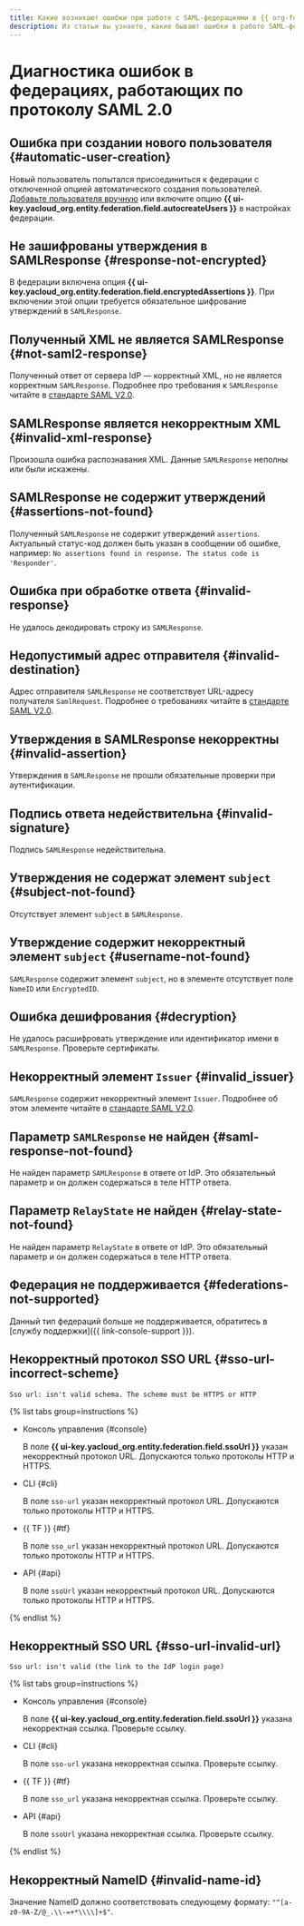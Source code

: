 ```yaml
---
title: Какие возникают ошибки при работе с SAML-федерациями в {{ org-full-name }}
description: Из статьи вы узнаете, какие бывают ошибки в работе SAML-федераций.
---
```


# Диагностика ошибок в федерациях, работающих по протоколу SAML 2.0

## Ошибка при создании нового пользователя {#automatic-user-creation}

Новый пользователь попытался присоединиться к федерации с отключенной опцией автоматического создания пользователей. [Добавьте пользователя вручную](operations/add-account.md#add-user-sso) или включите опцию **{{ ui-key.yacloud_org.entity.federation.field.autocreateUsers }}** в настройках федерации.

## Не зашифрованы утверждения в SAMLResponse {#response-not-encrypted}

В федерации включена опция **{{ ui-key.yacloud_org.entity.federation.field.encryptedAssertions }}**. При включении этой опции требуется обязательное шифрование утверждений в `SAMLResponse`.

## Полученный XML не является SAMLResponse {#not-saml2-response}

Полученный ответ от сервера IdP — корректный XML, но не является корректным `SAMLResponse`. Подробнее про требования к `SAMLResponse` читайте в [стандарте SAML V2.0](https://docs.oasis-open.org/security/saml/v2.0/saml-core-2.0-os.pdf#page=46).

## SAMLResponse является некорректным XML {#invalid-xml-response}

Произошла ошибка распознавания XML. Данные `SAMLResponse` неполны или были искажены.

## SAMLResponse не содержит утверждений {#assertions-not-found}

Полученный `SAMLResponse` не содержит утверждений `assertions`. Актуальный статус-код должен быть указан в сообщении об ошибке, например: `No assertions found in response. The status code is 'Responder'`.

## Ошибка при обработке ответа {#invalid-response}

Не удалось декодировать строку из `SAMLResponse`.

## Недопустимый адрес отправителя {#invalid-destination}

Адрес отправителя `SAMLResponse` не соответствует URL-адресу получателя `SamlRequest`. Подробнее о требованиях читайте в [стандарте SAML V2.0](https://docs.oasis-open.org/security/saml/v2.0/saml-core-2.0-os.pdf#page=3).

## Утверждения в SAMLResponse некорректны {#invalid-assertion}

Утверждения в `SAMLResponse` не прошли обязательные проверки при аутентификации.

## Подпись ответа недействительна {#invalid-signature}

Подпись `SAMLResponse` недействительна.

## Утверждения не содержат элемент `subject` {#subject-not-found}

Отсутствует элемент `subject` в `SAMLResponse`.

## Утверждение содержит некорректный элемент `subject` {#username-not-found}

`SAMLResponse` содержит элемент `subject`, но в элементе отсутствует поле `NameID` или `EncryptedID`.

## Ошибка дешифрования {#decryption}

Не удалось расшифровать утверждение или идентификатор имени в `SAMLResponse`. Проверьте сертификаты.

## Некорректный элемент `Issuer` {#invalid_issuer}

`SAMLResponse` содержит некорректный элемент `Issuer`. Подробнее об этом элементе читайте в [стандарте SAML V2.0](https://docs.oasis-open.org/security/saml/v2.0/saml-core-2.0-os.pdf#page=15).

## Параметр `SAMLResponse` не найден {#saml-response-not-found}

Не найден параметр `SAMLResponse` в ответе от IdP. Это обязательный параметр и он должен содержаться в теле HTTP ответа.

## Параметр `RelayState` не найден {#relay-state-not-found}

Не найден параметр `RelayState` в ответе от IdP. Это обязательный параметр и он должен содержаться в теле HTTP ответа.

## Федерация не поддерживается {#federations-not-supported}

Данный тип федераций больше не поддерживается, обратитесь в [службу поддержки]({{ link-console-support }}).

## Некорректный протокол SSO URL {#sso-url-incorrect-scheme}

`Sso url: isn't valid schema. The scheme must be HTTPS or HTTP`

{% list tabs group=instructions %}

- Консоль управления {#console}

  В поле **{{ ui-key.yacloud_org.entity.federation.field.ssoUrl }}** указан некорректный протокол URL. Допускаются только протоколы HTTP и HTTPS.

- CLI {#cli}

  В поле `sso-url` указан некорректный протокол URL. Допускаются только протоколы HTTP и HTTPS.

- {{ TF }} {#tf}

  В поле `sso_url` указан некорректный протокол URL. Допускаются только протоколы HTTP и HTTPS.

- API {#api}

  В поле `ssoUrl` указан некорректный протокол URL. Допускаются только протоколы HTTP и HTTPS.

{% endlist %}

## Некорректный SSO URL {#sso-url-invalid-url}

`Sso url: isn't valid (the link to the IdP login page)`

{% list tabs group=instructions %}

- Консоль управления {#console}

  В поле **{{ ui-key.yacloud_org.entity.federation.field.ssoUrl }}** указана некорректная ссылка. Проверьте ссылку.

- CLI {#cli}

  В поле `sso-url` указана некорректная ссылка. Проверьте ссылку.

- {{ TF }} {#tf}

  В поле `sso_url` указана некорректная ссылка. Проверьте ссылку.

- API {#api}

  В поле `ssoUrl` указана некорректная ссылка. Проверьте ссылку.

{% endlist %}

## Некорректный NameID {#invalid-name-id}

Значение NameID должно соответствовать следующему формату: `"^[a-z0-9A-Z/@_.\\-=+*\\\\]+$"`.
